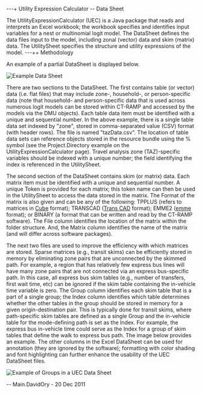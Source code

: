 ---+ Utility Expression Calculator -- Data Sheet

The UtilityExpressionCalculator (UEC) is a Java package that reads and interprets an Excel workbook; the workbook specifies and identifies input variables for a nest or multinomial logit model. The DataSheet defines the data files input to the model, including zonal (vector) data and skim (matrix) data. The UtilitySheet specifies the structure and utility expressions of the model.
---++ Methodology

An example of a partial DataSheet is displayed below.

![Example Data Sheet](https://raw.githubusercontent.com/BayAreaMetro/modeling-website/master/foswiki_imgs/ExampleDataSheet.png)

There are two sections to the DataSheet. The first contains table (or vector) data (i.e. flat files) that may include zone-, household-, or person-specific data (note that household- and person-specific data that is used across numerous logit models can be stored within CT-RAMP and accessed by the models via the DMU objects). Each table data item must be identified with a unique and sequential number. In the above example, there is a single table data set indexed by "zone", stored in comma-separated value (CSV) format (with header rows). The file is named "tazData.csv". The location of table data sets can reference objects stored in the resource bundle using the % symbol (see the Project.Directory example on the UtilityExpressionCalculator page). Travel analysis zone (TAZ)-specific variables should be indexed with a unique number; the field identifying the index is referenced in the UtilitySheet.

The second section of the DataSheet contains skim (or matrix) data. Each matrix item must be identified with a unique and sequential number. A unique Token is provided for each matrix; this token name can then be used in the UtilitySheet to access the data stored in the matrix. The Format of the matrix is also given and can be any of the following: TPPLUS (refers to matrices in <a href="http://citilabs.com/products/cube" target="_blank" title="Citilabs Cube Software">Cube</a> format); TRANSCAD (<a href="http://www.caliper.com/tcovu.htm" target="_blank" title="Caliper Trans CAD software">Trans CAD</a> format); EMME2 (<a href="http://www.inro.ca/en/products/emme/index.php" target="_blank" title="INRO emme ">emme</a> format); or BINARY (a format that can be written and read by the CT-RAMP software). The File column identifies the location of the matrix within the folder structure. And, the Matrix column identifies the name of the matrix (and will differ across software packages).

The next two files are used to improve the efficiency with which matrices are stored. Sparse matrices (e.g., transit skims) can be efficiently stored in memory by eliminating zone pairs that are unconnected by the skimmed path. For example, a region that has relatively few express bus lines will have many zone pairs that are not connected via an express bus-specific path. In this case, all express bus skim tables (e.g., number of transfers, first wait time, etc) can be ignored if the skim table containing the in-vehicle time variable is zero. The Group column identifies each skim table that is a part of a single group; the Index column identifies which table determines whether the other tables in the group should be stored in memory for a given origin-destination pair. This is typically done for transit skims, where path-specific skim tables are defined as a single Group and the in-vehicle table for the mode-defining path is set as the Index. For example, the express bus in-vehicle time could serve as the Index for a group of skim tables that define the walk to express bus path. The image below provides an example. The other columns in the Excel DataSheet can be used for annotation (they are ignored by the software); formatting with color shading and font highlighting can further enhance the usability of the UEC DataSheet files.

![Example of Groups in a UEC Data Sheet](https://raw.githubusercontent.com/BayAreaMetro/modeling-website/master/foswiki_imgs/ExampleDataSheetGroup.png)

-- Main.DavidOry - 20 Dec 2011